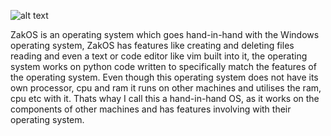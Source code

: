 ![alt text](https://cloud-es4effx0p-hack-club-bot.vercel.app/0image.png)




ZakOS is an operating system which goes hand-in-hand with the Windows operating system, ZakOS has features like creating and deleting files
reading and even a text or code editor like vim built into it, the operating system works on python code written to specifically match the features
of the operating system. Even though this operating system does not have its own processor, cpu and ram it runs on other machines and utilises the 
ram, cpu etc with it. Thats whay I call this a hand-in-hand OS, as it works on the components of other machines and has features involving with their 
operating system.

